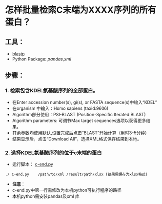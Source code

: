 # **怎样批量检索C末端为XXXX序列的所有蛋白？**

## 工具：
- [blastp](https://blast.ncbi.nlm.nih.gov/Blast.cgi?PROGRAM=blastp&PAGE_TYPE=BlastSearch&LINK_LOC=blasthome)
- Python Package: *pandas*,*xml*

## 步骤：
 ### 1. 检索包含KDEL氨基酸序列的全部蛋白。
- 在Enter accession number(s), gi(s), or FASTA sequence(s)中输入“KDEL”
- 在organism 中输入：Homo sapiens (taxid:9606)
- Algorithm部分使用：PSI-BLAST (Position-Specific Iterated BLAST)
- Algorithm parameters: 可调节Max target sequences选项以获得更多结果。
- 其余参数均使用默认,设置完成后点击“BLAST”开始计算（用时3-5分钟）
- 结果显示后，点击“Download All”，选择XML格式保存结果到本地。
 ### 2. 选择KDEL氨基酸序列的位于c末端的蛋白
- 运行脚本： [c-end.py](https://github.com/nye0/SearchProtein-C-teminal-End-with-XXX/blob/master/C-end.py)

```
./ C-end.py    /path/to/xml /result/path/xlsx (结果需保存为xlsx格式)
```
-	**注意**：
  - c-end.py中第一行需修改为本机python可执行程序的路径
  - 本机python需安装pandas及xml 库


